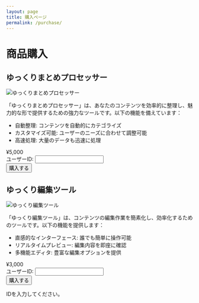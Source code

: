```yaml
---
layout: page
title: 購入ページ
permalink: /purchase/
---
```


# 商品購入

<div class="products-container">
  
  <div class="product-card">
    <h2>ゆっくりまとめプロセッサー</h2>
    <img src="/assets/img/product1.jpg" alt="ゆっくりまとめプロセッサー">
    <p>「ゆっくりまとめプロセッサー」は、あなたのコンテンツを効率的に整理し、魅力的な形で提供するための強力なツールです。以下の機能を備えています：</p>
    <ul>
      <li>自動整理: コンテンツを自動的にカテゴライズ</li>
      <li>カスタマイズ可能: ユーザーのニーズに合わせて調整可能</li>
      <li>高速処理: 大量のデータも迅速に処理</li>
    </ul>
    <div class="price">¥5,000</div>
    <!-- markdownlint-disable MD033 -->
    <form class="purchase-form" action="YOUR_STRIPE_PAYMENT_LINK_1" method="POST" target="_blank">
      <div class="form-group">
        <label for="user-id-1">ユーザーID:</label>
        <input type="text" id="user-id-1" name="custom" required>
      </div>
      <div class="form-group">
        <button type="submit" class="btn btn-primary">購入する</button>
      </div>
    </form>
    <!-- markdownlint-enable MD033 -->
  </div>

  <div class="product-card">
    <h2>ゆっくり編集ツール</h2>
    <img src="/assets/img/product2.jpg" alt="ゆっくり編集ツール">
    <p>「ゆっくり編集ツール」は、コンテンツの編集作業を簡素化し、効率化するためのツールです。以下の機能を提供します：</p>
    <ul>
      <li>直感的なインターフェース: 誰でも簡単に操作可能</li>
      <li>リアルタイムプレビュー: 編集内容を即座に確認</li>
      <li>多機能エディタ: 豊富な編集オプションを提供</li>
    </ul>
    <div class="price">¥3,000</div>
    <!-- markdownlint-disable MD033 -->
    <form class="purchase-form" action="YOUR_STRIPE_PAYMENT_LINK_2" method="POST" target="_blank">
      <div class="form-group">
        <label for="user-id-2">ユーザーID:</label>
        <input type="text" id="user-id-2" name="custom" required>
      </div>
      <div class="form-group">
        <button type="submit" class="btn btn-primary">購入する</button>
      </div>
    </form>
    <!-- markdownlint-enable MD033 -->
  </div>

  <!-- 必要に応じて、さらに商品カードを追加 -->
  
</div>

<!-- エラーメッセージ表示用 -->
<div id="error-message" class="error-message">
  IDを入力してください。
</div>

<!-- カスタムスクリプト -->
<script>
  document.querySelectorAll('.purchase-form').forEach(function(form) {
    form.addEventListener('submit', function(event) {
      var userIdInput = form.querySelector('input[name="custom"]');
      var userId = userIdInput.value.trim();
      var errorMessage = document.getElementById('error-message');

      if (userId === "") {
        event.preventDefault(); // フォームの送信をキャンセル
        errorMessage.style.display = 'block'; // エラーメッセージを表示
        userIdInput.focus();
      } else {
        errorMessage.style.display = 'none'; // エラーメッセージを非表示
        // 必要に応じて、ユーザーIDをStripeに送信するなどの処理を追加
      }
    });
  });
</script>
